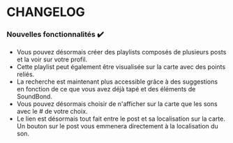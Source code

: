# CHANGELOG

### Nouvelles fonctionnalités :heavy_check_mark:
- Vous pouvez désormais créer des playlists composés de plusieurs posts et la voir sur votre profil.
- Cette playlist peut également être visualisée sur la carte avec des points reliés.
- La recherche est maintenant plus accessible grâce à des suggestions en fonction de ce que 
vous avez déjà tapé et des éléments de SoundBond.
- Vous pouvez désormais choisir de n'afficher sur la carte que les sons avec le # de votre choix.
- Le lien est désormais tout fait entre le post et sa localisation sur la carte. Un bouton sur le post vous emmenera directement à la localisation du son.
